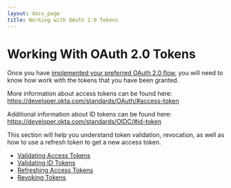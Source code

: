 ```yaml
---
layout: docs_page
title: Working with OAuth 2.0 Tokens
---
```


# Working With OAuth 2.0 Tokens

Once you have [implemented your preferred OAuth 2.0 flow](/authentication-guide/implementing-authentication/), you will need to know how work with the tokens that you have been granted.

More information about access tokens can be found here: <https://developer.okta.com/standards/OAuth/#access-token>

Additional information about ID tokens can be found here: <https://developer.okta.com/standards/OIDC/#id-token>

This section will help you understand token validation, revocation, as well as how to use a refresh token to get a new access token.

- [Validating Access Tokens](/authentication-guide/tokens/validating-access-tokens)
- [Validating ID Tokens](/authentication-guide/tokens/validating-id-tokens)
- [Refreshing Access Tokens](/authentication-guide/tokens/refreshing-tokens)
- [Revoking Tokens](/authentication-guide/tokens/revoking-tokens)